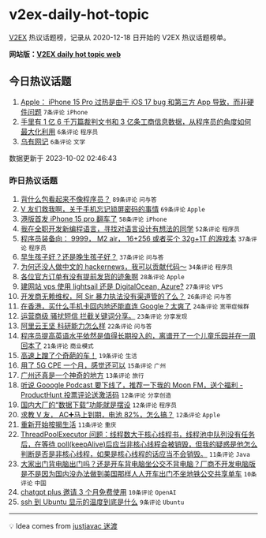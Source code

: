 # v2ex-daily-hot-topic

[V2EX](https://www.v2ex.com/) 热议话题榜，记录从 2020-12-18 日开始的 V2EX 热议话题榜单。

**网站版：[V2EX daily hot topic web](https://boojack.github.io/v2ex-daily-hot-topic-web/)**

## 今日热议话题

<!-- TODAY BEGIN -->

1. [Apple： iPhone 15 Pro 过热是由于 iOS 17 bug 和第三方 App 导致，而非硬件问题](https://www.v2ex.com/t/978532) `7条评论` `iPhone`
1. [手里有 1 亿 6 千万篇裁判文书和 3 亿条工商信息数据，从程序员的角度如何最大化利用](https://www.v2ex.com/t/978544) `6条评论` `程序员`
1. [乌有网记](https://www.v2ex.com/t/978531) `6条评论` `文学`

数据更新于 2023-10-02 02:46:43

<!-- TODAY END -->

### 昨日热议话题

<!-- YESTERDAY BEGIN -->

1. [背什么包看起来不像程序员？](https://www.v2ex.com/t/978422) `89条评论` `问与答`
1. [V 友们救我啊，关于手机忘记锁屏密码的事情](https://www.v2ex.com/t/978401) `69条评论` `Apple`
1. [港版首发 iPhone 15 pro 翻车了](https://www.v2ex.com/t/978396) `58条评论` `iPhone`
1. [我在全职开发新编程语言，寻找对语言设计有想法的同学](https://www.v2ex.com/t/978493) `52条评论` `程序员`
1. [程序员装备向： 9999， M2 air， 16+256 或者买个 32g+1T 的游戏本](https://www.v2ex.com/t/978470) `37条评论` `程序员`
1. [早生孩子好？还是晚生孩子好？](https://www.v2ex.com/t/978479) `37条评论` `问与答`
1. [为何还没人做中文的 hackernews，我可以贡献代码～](https://www.v2ex.com/t/978395) `34条评论` `程序员`
1. [各位官方订单有没有提前发货的迹象啊](https://www.v2ex.com/t/978407) `28条评论` `Apple`
1. [建网站 vps 使用 lightsail 还是 DigitalOcean, Azure?](https://www.v2ex.com/t/978482) `27条评论` `VPS`
1. [开发商无赖维权，阿 Sir 暴力执法没有渠道管的了么？](https://www.v2ex.com/t/978519) `26条评论` `问与答`
1. [在香港，买什么手机卡回内地还能直连 Google？太爽了](https://www.v2ex.com/t/978464) `24条评论` `宽带症候群`
1. [运营商级 骚扰短信 拦截关键词分享。](https://www.v2ex.com/t/978414) `23条评论` `分享发现`
1. [阿里云王坚 科研能力怎么样](https://www.v2ex.com/t/978478) `22条评论` `问与答`
1. [程序员提高英语水平依然是值得长期投入的，离谱开了一个儿童乐园并在一周回本了](https://www.v2ex.com/t/978399) `21条评论` `商业模式`
1. [高速上蹭了个奇葩的车！](https://www.v2ex.com/t/978495) `19条评论` `生活`
1. [用了 5G CPE 一个月，感觉还可以](https://www.v2ex.com/t/978410) `15条评论` `广州`
1. [广州还真是一个神奇的地方](https://www.v2ex.com/t/978498) `13条评论` `旅行`
1. [听说 Gooogle Podcast 要下线了，推荐一下我的 Moon FM，送个福利 - ProductHunt 投票评论送激活码](https://www.v2ex.com/t/978456) `12条评论` `分享创造`
1. [国内大厂的“数据下载”功能就是摆设](https://www.v2ex.com/t/978430) `12条评论` `程序员`
1. [求教 V 友， AC➕马上到期，电池 82%，怎么搞？](https://www.v2ex.com/t/978429) `12条评论` `Apple`
1. [重新开始按揭生活](https://www.v2ex.com/t/978484) `11条评论` `重庆`
1. [ThreadPoolExecutor 问题：线程数大于核心线程书，线程池中队列没有任务后，在等待 poll(keepAlive)后应当非核心线程会被销毁，但我的疑惑是他怎么判断是否是非核心线程，如果是核心线程的话应当不会销毁。](https://www.v2ex.com/t/978474) `11条评论` `Java`
1. [大家出门背电脑出门吗？还是开车背电脑坐公交不背电脑？厂商不开发电脑版是不是因为国内没办法做到美国那样人人开车出门不坐地铁公交共享单车](https://www.v2ex.com/t/978494) `10条评论` `中国`
1. [chatgpt plus 邀请 3 个月免费使用](https://www.v2ex.com/t/978404) `10条评论` `OpenAI`
1. [ssh 到 Ubuntu 显示的温度到底是什么](https://www.v2ex.com/t/978402) `9条评论` `Ubuntu`

<!-- YESTERDAY END -->

---

💡 Idea comes from [justjavac 迷渡](https://github.com/justjavac/)

